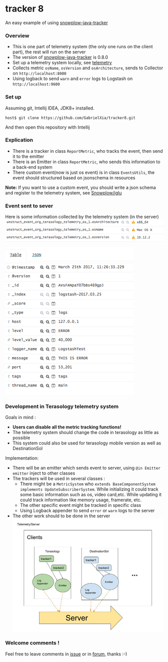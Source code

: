 # tracker 8

An easy example of using [snowplow-java-tracker](https://github.com/snowplow/snowplow-java-tracker)
### Overview
- This is one part of telemetry system (the only one runs on the client part), the rest will run on the server
- The version of [snowplow-java-tracker](https://github.com/snowplow/snowplow-java-tracker) is 0.8.0
- Set up a telemetry system locally, see [telemetry](https://github.com/GabrielXia/telemetry)
- Collects metric `osName`, `osVersion` and `osArchitecture`, sends to Collector on `http://localhost:8000`
- Using logback to send `warn` and `error` logs to Logstash on `http://localhost:9600`
 

### Set up
Assuming git, Intellij IDEA, JDK8+ installed.
```
host$ git clone https://github.com/GabrielXia/tracker8.git
```
And then open this repository with Intellij

### Explication 
- There is a tracker in class `ReportMetric`, who tracks the event, then send it to the emitter
- There is an Emitter in class `ReportMetric`, who sends this information to a back-end system
- There custom event(now is just os event) is in class `EventsUtils`, the event should structured based on jsonschema in resources

****Note:**** If you want to use a custom event, you should write a json schema and register to the telemetry system, see [Snowplow/iglu](https://github.com/snowplow/iglu/wiki/Scala-repo)

### Event sent to sever
Here is some information collected by the telemetry system (in the server)
![](pictures/test_osx.png)


![](pictures/Error.png)

### Development in Terasology telemetry system
Goals in mind :
- ****Users can disable all the metric tracking functions!****
- The telemetry system should change the code in terasology as little as possible
- This system could also be used for terasology mobile version as well as DestinationSol


Implementation:
- There will be an emitter which sends event to server, using `@in Emitter emitter` inject to other classes
- The trackers will be used in several classes :
    - There might be a `MetricSystem` who `extends BaseComponentSystem implements UpdateSubscriberSystem`. While initializing it could track some basic information such as os, video card,etc. While updating it could track information like memory usage, framerate, etc.
    - The other specific event might be tracked in specific class
    - Using Logback appender to send `error` or `warn` logs to the server  
- The other work should to be done in the server 
![](pictures/client.jpg)

### Welcome comments !
Feel free to leave comments in [issue](https://github.com/GabrielXia/tracker8/issues) or in [forum](http://forum.terasology.org/threads/telemetry-system-collect-analyze-and-report.1799/), thanks :-)